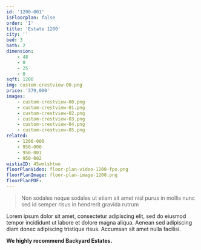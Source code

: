 ```yaml
---
id: '1200-001'
isFloorplan: false
order: 'I'
title: 'Estate 1200'
city: ''
bed: 3
bath: 2
dimension:
    - 48
    - 0
    - 25
    - 0
sqft: 1200
img: custom-crestview-00.png
price: '379,000'
images:
    - custom-crestview-00.png
    - custom-crestview-01.png
    - custom-crestview-02.png
    - custom-crestview-03.png
    - custom-crestview-04.png
    - custom-crestview-05.png
related:
    - 1200-000
    - 950-000
    - 950-001
    - 950-002
wistiaID: 45wmlshtwo
floorPlanVideo: floor-plan-video-1200-fpo.png
floorPlanImage: floor-plan-image-1200.png
floorPlanPDF:
---
```


> Non sodales neque sodales ut etiam sit amet nisl purus in mollis nunc sed id semper risus in hendrerit gravida rutrum

Lorem ipsum dolor sit amet, consectetur adipiscing elit, sed do eiusmod tempor incididunt ut labore et dolore magna aliqua. Aenean sed adipiscing diam donec adipiscing tristique risus. Accumsan sit amet nulla facilisi.

**We highly recommend Backyard Estates.**
